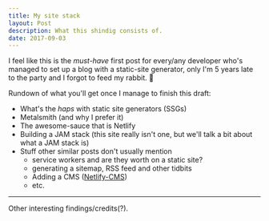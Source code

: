 ```yaml
---
title: My site stack
layout: Post
description: What this shindig consists of.
date: 2017-09-03
---
```


I feel like this is the _must-have_ first post for every/any developer
who's managed to set up a blog with a static-site generator, only I'm
5 years late to the party and I forgot to feed my rabbit. 🥕

Rundown of what you'll get once I manage to finish this draft:

- What's the _haps_ with static site generators (SSGs)
- Metalsmith (and why I prefer it)
- The awesome-sauce that is Netlify
- Building a JAM stack (this site really isn't one, but we'll talk a bit about what a JAM stack is)
- Stuff other similar posts don't usually mention
  - service workers and are they worth on a static site?
  - generating a sitemap, RSS feed and other tidbits
  - Adding a CMS ([Netlify-CMS](https://github.com/netlify/netlify-cms))
  - etc.

<hr>

Other interesting findings/credits(?).
